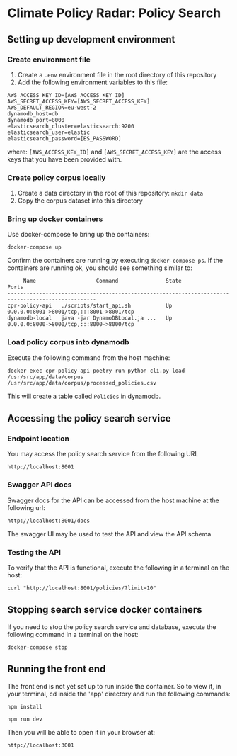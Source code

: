 # Climate Policy Radar: Policy Search

## Setting up development environment

### Create environment file

1. Create a `.env` environment file in the root directory of this repository
2. Add the following environment variables to this file:

```
AWS_ACCESS_KEY_ID=[AWS_ACCESS_KEY_ID]
AWS_SECRET_ACCESS_KEY=[AWS_SECRET_ACCESS_KEY]
AWS_DEFAULT_REGION=eu-west-2
dynamodb_host=db
dynamodb_port=8000
elasticsearch_cluster=elasticsearch:9200
elasticsearch_user=elastic
elasticsearch_password=[ES_PASSWORD]
```

where: `[AWS_ACCESS_KEY_ID]` and `[AWS_SECRET_ACCESS_KEY]` are the access keys that you have been provided with.

### Create policy corpus locally

1. Create a data directory in the root of this repository: `mkdir data`
2. Copy the corpus dataset into this directory

### Bring up docker containers

Use docker-compose to bring up the containers:

`docker-compose up`

Confirm the containers are running by executing `docker-compose ps`. If the containers are running ok, you should see something similar to:

```
     Name                   Command               State                    Ports
--------------------------------------------------------------------------------------------------
cpr-policy-api   ./scripts/start_api.sh           Up      0.0.0.0:8001->8001/tcp,:::8001->8001/tcp
dynamodb-local   java -jar DynamoDBLocal.ja ...   Up      0.0.0.0:8000->8000/tcp,:::8000->8000/tcp
```

### Load policy corpus into dynamodb

Execute the following command from the host machine:

```
docker exec cpr-policy-api poetry run python cli.py load /usr/src/app/data/corpus /usr/src/app/data/corpus/processed_policies.csv
```

This will create a table called `Policies` in dynamodb.

## Accessing the policy search service

### Endpoint location

You may access the policy search service from the following URL

`http://localhost:8001`

### Swagger API docs

Swagger docs for the API can be accessed from the host machine at the following url:

`http://localhost:8001/docs`

The swagger UI may be used to test the API and view the API schema

### Testing the API

To verify that the API is functional, execute the following in a terminal on the host:

`curl "http://localhost:8001/policies/?limit=10"`

## Stopping search service docker containers

If you need to stop the policy search service and database, execute the following command in a terminal on the host:

`docker-compose stop`

## Running the front end

The front end is not yet set up to run inside the container. So to view it, in your terminal, cd inside the 'app' directory and run the following commands:

`npm install`

`npm run dev`

Then you will be able to open it in your browser at:

`http://localhost:3001`
